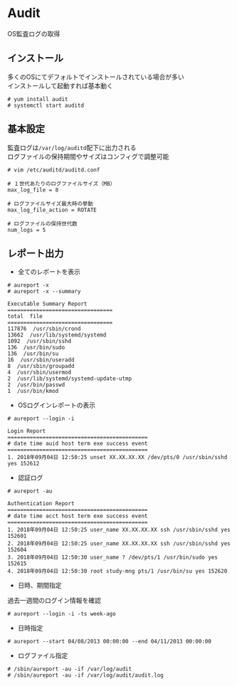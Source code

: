 # Audit
OS監査ログの取得  

## インストール
多くのOSにてデフォルトでインストールされている場合が多い  
インストールして起動すれば基本動く  

```
# yum install audit
# systemctl start auditd
```

## 基本設定

監査ログは`/var/log/auditd`配下に出力される  
ログファイルの保持期間やサイズはコンフィグで調整可能  

```
# vim /etc/auditd/auditd.conf

# １世代あたりのログファイルサイズ（MB）
max_log_file = 8

# ログファイルサイズ最大時の挙動
max_log_file_action = ROTATE

# ログファイルの保持世代数
num_logs = 5
```

## レポート出力

* 全てのレポートを表示

```
# aureport -x
# aureport -x --summary

Executable Summary Report
=================================
total  file
=================================
117876  /usr/sbin/crond
13662  /usr/lib/systemd/systemd
1092  /usr/sbin/sshd
136  /usr/bin/sudo
136  /usr/bin/su
16  /usr/sbin/useradd
8  /usr/sbin/groupadd
4  /usr/sbin/usermod
2  /usr/lib/systemd/systemd-update-utmp
2  /usr/bin/passwd
1  /usr/bin/kmod
```

* OSログインレポートの表示

```
# aureport --login -i

Login Report
============================================
# date time auid host term exe success event
============================================
1. 2018年09月04日 12:50:25 unset XX.XX.XX.XX /dev/pts/0 /usr/sbin/sshd yes 152612
```

* 認証ログ  

```
# aureport -au

Authentication Report
============================================
# date time acct host term exe success event
============================================
1. 2018年09月04日 12:50:25 user_name XX.XX.XX.XX ssh /usr/sbin/sshd yes 152601
2. 2018年09月04日 12:50:25 user_name XX.XX.XX.XX ssh /usr/sbin/sshd yes 152604
3. 2018年09月04日 12:50:30 user_name ? /dev/pts/1 /usr/bin/sudo yes 152615
4. 2018年09月04日 12:50:30 root study-mng pts/1 /usr/bin/su yes 152620
```

* 日時、期間指定

過去一週間のログイン情報を確認  

```
# aureport --login -i -ts week-ago
```

* 日時指定

```
# aureport --start 04/08/2013 00:00:00 --end 04/11/2013 00:00:00
```

* ログファイル指定

```
# /sbin/aureport -au -if /var/log/audit
# /sbin/aureport -au -if /var/log/audit/audit.log
```